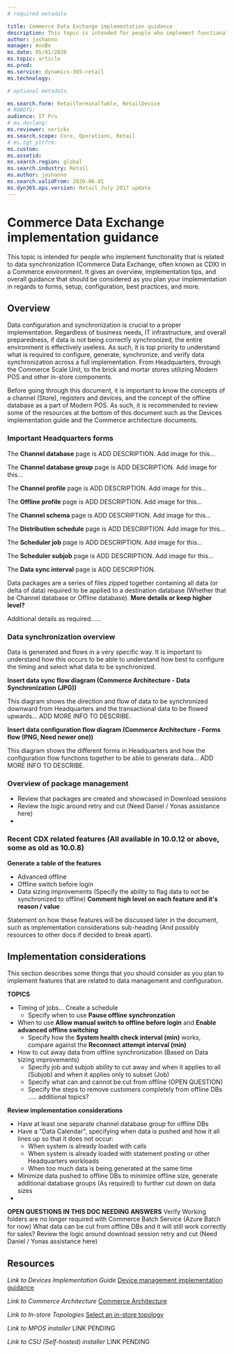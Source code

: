 ```yaml
---
# required metadata

title: Commerce Data Exchange implementation guidance
description: This topic is intended for people who implement functionality that is related to data synchronization (Commerce Data Exchange, often known as CDX) in a Commerce environment. It gives an overview, implementation tips, and overall guidance that should be considered as you plan your implementation in regards to forms, setup, configuration, best practices, and more.
author: jashanno
manager: AnnBe
ms.date: 05/01/2020
ms.topic: article
ms.prod: 
ms.service: dynamics-365-retail
ms.technology: 

# optional metadata

ms.search.form: RetailTerminalTable, RetailDevice
# ROBOTS: 
audience: IT Pro
# ms.devlang: 
ms.reviewer: sericks
ms.search.scope: Core, Operations, Retail
# ms.tgt_pltfrm: 
ms.custom: 
ms.assetid: 
ms.search.region: global
ms.search.industry: Retail
ms.author: jashanno
ms.search.validFrom: 2020-06-01
ms.dyn365.ops.version: Retail July 2017 update
---
```


# Commerce Data Exchange implementation guidance
This topic is intended for people who implement functionality that is related to data synchronization (Commerce Data Exchange, often known as CDX) in a Commerce environment. It gives an overview, implementation tips, and overall guidance that should be considered as you plan your implementation in regards to forms, setup, configuration, best practices, and more.

## Overview
Data configuration and synchronization is crucial to a proper implementation.  Regardless of business needs, IT infrastructure, and overall preparedness, if data is not being correctly synchronized, the entire environment is effectively useless.  As such, it is top priority to understand what is required to configure, generate, synchronize, and verify data synchronization across a full implementation. From Headquarters, through the Commerce Scale Unit, to the brick and mortar stores utilizing Modern POS and other in-store components.

Before going through this document, it is important to know the concepts of a channel (Store), registers and devices, and the concept of the offline database as a part of Modern POS.  As such, it is recommended to review some of the resources at the bottom of this document such as the Devices implementation guide and the Commerce architecture documents. 

### Important Headquarters forms
The **Channel database** page is  ADD DESCRIPTION.
Add image for this...

The **Channel database group** page is  ADD DESCRIPTION.
Add image for this...

The **Channel profile** page is  ADD DESCRIPTION.
Add image for this...

The **Offline profile** page is  ADD DESCRIPTION.
Add image for this...

The **Channel schema** page is  ADD DESCRIPTION.
Add image for this...

The **Distribution schedule** page is  ADD DESCRIPTION.
Add image for this...

The **Scheduler job** page is  ADD DESCRIPTION.
Add image for this...

The **Scheduler subjob** page is  ADD DESCRIPTION.
Add image for this...

The **Data sync interval** page is   ADD DESCRIPTION. 

Data packages are a series of files zipped together containing all data (or delta of data) required to be applied to a destination database (Whether that be Channel database or Offline database).  **More details or keep higher level?**

Additional details as required......


### Data synchronization overview
Data is generated and flows in a very specific way.  It is important to understand how this occurs to be able to understand how best to configure the timing and select what data to be synchronized. 

**Insert data sync flow diagram (Commerce Architecture - Data Synchronization (JPG))**

This diagram shows the direction and flow of data to be synchronized downward from Headquarters and the transactional data to be flowed upwards... ADD MORE INFO TO DESCRIBE.

**Insert data configuration flow diagram (Commerce Architecture - Forms flow (PNG, Need newer one))**

This diagram shows the different forms in Headquarters and how the configuration flow functions together to be able to generate data... ADD MORE INFO TO DESCRIBE.

### Overview of package management
 - Review that packages are created and showcased in Download sessions
 - Review the logic around retry and cut (Need Daniel / Yonas assistance here)
 - 

### Recent CDX related features (All available in 10.0.12 or above, some as old as 10.0.8)

**Generate a table of the features**
 - Advanced offline
 - Offline switch before login
 - Data sizing improvements (Specify the ability to flag data to not be synchronized to offline)
**Comment high level on each feature and it's reason / value**

Statement on how these features will be discussed later in the document, such as implementation considerations sub-heading (And possibly resources to other docs if decided to break apart).



## Implementation considerations
This section describes some things that you should consider as you plan to implement features that are related to data management and configuration.

**TOPICS**
 - Timing of jobs... Create a schedule
   - Specify when to use **Pause offline synchronzation**
 - When to use **Allow manual switch to offline before login** and **Enable advanced offline switching**
   - Specify how the **System health check interval (min)** works, compare against the **Reconnect attempt interval (min)**
 - How to cut away data from offline synchronization (Based on Data sizing improvements)
   - Specify job and subjob ability to cut away and when it applies to all (Subjob) and when it applies only to subset (Job)
   - Specify what can and cannot be cut from offline (OPEN QUESTION)
   - Specify the steps to remove customers completely from offline DBs
..... additional topics?

**Review implementation considerations**
 - Have at least one separate channel database group for offline DBs
 - Have a "Data Calendar", specifying when data is pushed and how it all lines up so that it does not occur:
   - When system is already loaded with calls
   - When system is already loaded with statement posting or other Headquarters workloads
   - When too much data is being generated at the same time
 - Minimize data pushed to offline DBs to minimize offline size, generate additional database groups (As required) to further cut down on data sizes
 - 



**OPEN QUESTIONS IN THIS DOC NEEDING ANSWERS**
Verify Working folders are no longer required with Commerce Batch Service (Azure Batch for now)
What data can be cut from offline DBs and it will still work correctly for sales?
Review the logic around download session retry and cut (Need Daniel / Yonas assistance here)


## Resources
*Link to Devices Implementation Guide* [Device management implementation guidance](implementation-considerations-devices.md)

*Link to Commerce Architecture* [Commerce Architecture](commerce-architecture.md)

*Link to In-store Topologies* [Select an in-store topology](dev-itpro/retail-in-store-topology.md)

*Link to MPOS installer* LINK PENDING

*Link to CSU (Self-hosted) installer* LINK PENDING

